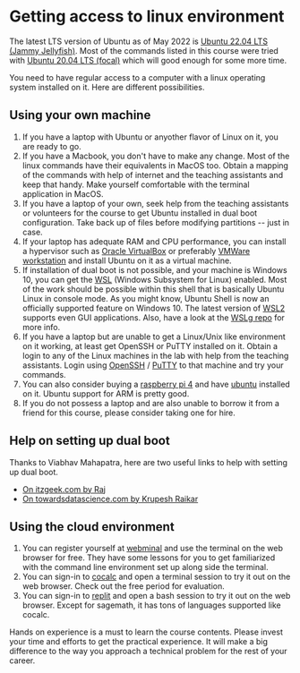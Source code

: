 # Getting access to linux environment

The latest LTS version of Ubuntu as of May 2022 is [Ubuntu 22.04 LTS (Jammy Jellyfish)](http://releases.ubuntu.com/22.04/). Most of the commands listed in this course were tried with [Ubuntu 20.04 LTS (focal)](https://ubuntu.com/download/desktop) which will good enough for some more time.

You need to have regular access to a computer with a linux operating system installed on it. Here are different possibilities.

## Using your own machine
1. If you have a laptop with Ubuntu or anyother flavor of Linux on it, you are ready to go.
2. If you have a Macbook, you don't have to make any change. Most of the linux commands have their equivalents in MacOS too. Obtain a mapping of the commands with help of internet and the teaching assistants and keep that handy. Make yourself comfortable with the terminal application in MacOS.
3.  If you have a laptop of your own, seek help from the teaching assistants or volunteers for the course to get Ubuntu installed in dual boot configuration. Take back up of files before modifying partitions -- just in case.
4.  If your laptop has adequate RAM and CPU performance, you can install a hypervisor such as [Oracle VirtualBox](https://www.virtualbox.org/) or preferably [VMWare workstation](https://www.vmware.com/in/products/workstation-player.html) and install Ubuntu on it as a virtual machine.
5.  If installation of dual boot is not possible, and your machine is Windows 10, you can get the [WSL](https://docs.microsoft.com/en-us/windows/wsl/install-win10) (Windows Subsystem for Linux) enabled. Most of the work should be possible within this shell that is basically Ubuntu Linux in console mode. As you might know, Ubuntu Shell is now an officially supported feature on Windows 10. The latest version of [WSL2](https://docs.microsoft.com/en-us/windows/wsl/tutorials/gui-apps) supports even GUI applications. Also, have a look at the [WSLg repo](https://github.com/microsoft/wslg) for more info.
6.  If you have a laptop but are unable to get a Linux/Unix like environment on it working, at least get OpenSSH or PuTTY installed on it. Obtain a login to any of the Linux machines in the lab with help from the teaching assistants. Login using [OpenSSH](https://docs.microsoft.com/en-us/windows-server/administration/openssh/openssh_install_firstuse) / [PuTTY](https://www.putty.org/) to that machine and try your commands.
7. You can also consider buying a [raspberry pi 4](https://www.raspberrypi.org/products/raspberry-pi-4-model-b/) and have [ubuntu](https://ubuntu.com/raspberry-pi) installed on it. Ubuntu support for ARM is pretty good. 
8.  If you do not possess a laptop and are also unable to borrow it from a friend for this course, please consider taking one for hire.

## Help on setting up dual boot

Thanks to Viabhav Mahapatra, here are two useful links to help with setting up dual boot.
 * [On itzgeek.com by Raj](https://www.itzgeek.com/post/how-to-install-ubuntu-20-04-alongside-with-windows-10-in-dual-boot/)
 * [On towardsdatascience.com by Krupesh Raikar](https://towardsdatascience.com/how-to-dual-boot-windows-10-and-linux-ubuntu-20-04-lts-in-a-few-hassle-free-steps-f0e465c3aafd)

## Using the cloud environment 
1. You can register yourself at [webminal](https://www.webminal.org/) and use the terminal on the web browser for free. They have some lessons for you to get familiarized with the command line environment set up along side the terminal.
2. You can sign-in to [cocalc](https://cocalc.com/) and open a terminal session to try it out on the web browser. Check out the free period for evaluation.
3. You can sign-in to [replit](https://replit.com/) and open a bash session to try it out on the web browser. Except for sagemath, it has tons of languages supported like cocalc.

Hands on experience is a must to learn the course contents. Please invest your time and efforts to get the practical experience. It will make a big difference to the way you approach a technical problem for the rest of your career.
